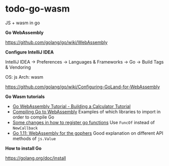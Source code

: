 # todo-go-wasm

JS + wasm in go

**Go WebAssembly**

https://github.com/golang/go/wiki/WebAssembly

**Configure IntelliJ IDEA**

IntelliJ IDEA -> Preferences -> Languages & Frameworks -> Go -> Build Tags & Vendoring

OS: js
Arch: wasm

https://github.com/golang/go/wiki/Configuring-GoLand-for-WebAssembly

**Go Wasm tutorials**

* [Go WebAssembly Tutorial - Building a Calculator Tutorial](https://tutorialedge.net/golang/go-webassembly-tutorial/)
* [Compiling Go to WebAssembly](https://www.sitepen.com/blog/compiling-go-to-webassembly/)
    Examples of which libraries to import in order to compile Go
* [Some changes in how to register go functions](https://stackoverflow.com/a/56469260)
    Use `FuncOf` instead of `NewCallback`
* [Go 1.11: WebAssembly for the gophers](https://medium.zenika.com/go-1-11-webassembly-for-the-gophers-ae4bb8b1ee03)
    Good explanation on different API methods of `js.Value`

**How to install Go**

https://golang.org/doc/install
